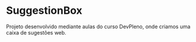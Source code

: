 # SuggestionBox
Projeto desenvolvido mediante aulas do curso DevPleno, onde criamos uma caixa de sugestões web.
